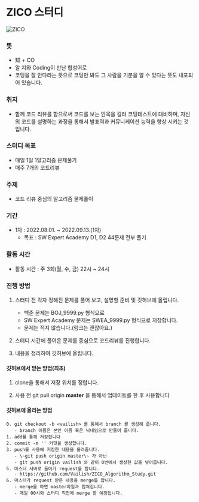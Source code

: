# ZICO 스터디

![ZICO](https://search.pstatic.net/common/?src=http%3A%2F%2Fblogfiles.naver.net%2FMjAyMDA4MzBfMTAz%2FMDAxNTk4Nzc4MjI0NjAy.rdZmKRzE8D6X0nkoEgd3_isSdFINUphh0_L70MAA_nAg.BquODeEAvjNwyYDp8AODY9u8Zh2v-XSKJVjixNNYf2Ug.JPEG.corhdwn31%2FIMG_7659.JPG&type=sc960_832 "zico")



### 뜻
- 知 + CO
- 알 지와 Coding이 만난 합성어로
- 코딩을 잘 안다라는 뜻으로 코딩만 봐도 그 사람을 기분을 알 수 있다는 뜻도 내포되어 있습니다.


### 취지
- 함께 코드 리뷰를 함으로써 코드를 보는 안목을 길러 코딩테스트에 대비하며, 자신의 코드를 설명하는 과정을 통해서 발표력과 커뮤니케이션 능력을 향상 시키는 것 입니다.

### 스터디 목표
- 매일 1일 1알고리즘 문제풀기
- 매주 7개의 코드리뷰

### 주제
- 코드 리뷰 중심의 알고리즘 물제풀이

### 기간
- 1차 : 2022.08.01. ~ 2022.09.13.(1차)
  - 목표 : SW Expert Academy D1, D2 44문제 전부 풀기

### 활동 시간
- 활동 시간 : 주 3회(월, 수, 금) 22시 ~ 24시

### 진행 방법
1. 스터디 전 각자 정해진 문제를 풀어 보고, 설명할 준비 및 깃허브에 올립니다.
   - 백준 문제는 BOJ_9999.py 형식으로
   - SW Expert Academy 문제는 SWEA_9999.py 형식으로 저장합니다.
   - 문제는 적지 않습니다.(링크는 괜찮아요.)

2. 스터디 시간에 풀어온 문제를 중심으로 코드리뷰를 진행합니다.

3. 내용을 정리하여 깃허브에 올립니다.


#### 깃허브에서 받는 방법(최초)

1. clone을 통해서 저장 위치를 정합니다.

2. 사용 전 git pull origin **master** 을 통해서 업데이트를 한 후 사용합니다


#### 깃허브에 올리는 방법
```
0. git checkout -b <vailish> 를 통해서 branch 를 생성해 줍니다.
   - branch 이름은 본인 이름 혹은 닉네임으로 만들어 줍니다.
1. add를 통해 저장합니다
2. commit -m '' 커밋을 생성합니다.
3. push를 사용해 저장한 내용을 올려줍니다.
   - \~git push origin master\~ 가 아닌
   - git push origin vailish 와 같이 0번에서 생성한 값을 넣어줍니다.
5. 마스터 서버로 들어가 request를 합니다.
   - https://github.com/Vailish/ZICO_Algorithm_Study.git
6. 마스터가 request 받은 내용을 merge를 합니다.
   - merge를 하면 master파일과 합쳐집니다.
   - 매일 00시와 스터디 직전에 merge 할 예정입니다. 
```